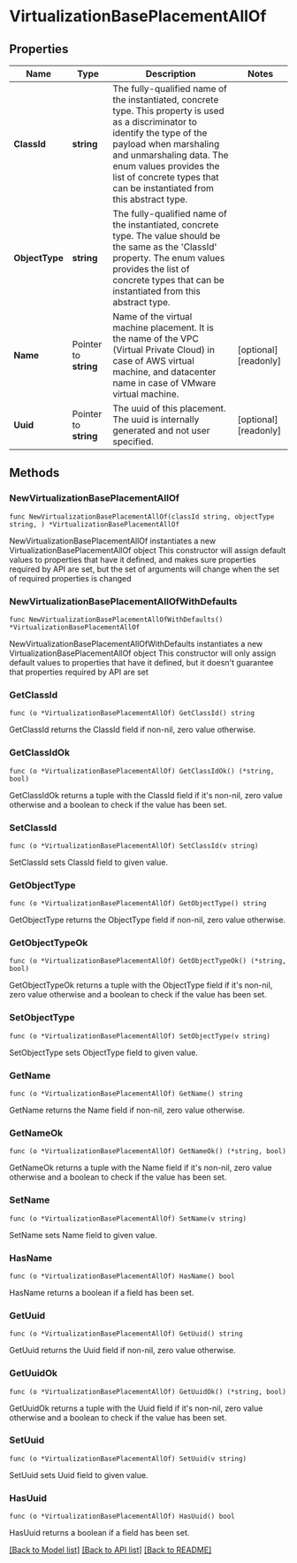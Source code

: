 # VirtualizationBasePlacementAllOf

## Properties

Name | Type | Description | Notes
------------ | ------------- | ------------- | -------------
**ClassId** | **string** | The fully-qualified name of the instantiated, concrete type. This property is used as a discriminator to identify the type of the payload when marshaling and unmarshaling data. The enum values provides the list of concrete types that can be instantiated from this abstract type. | 
**ObjectType** | **string** | The fully-qualified name of the instantiated, concrete type. The value should be the same as the &#39;ClassId&#39; property. The enum values provides the list of concrete types that can be instantiated from this abstract type. | 
**Name** | Pointer to **string** | Name of the virtual machine placement. It is the name of the VPC (Virtual Private Cloud) in case of AWS virtual machine, and datacenter name in case of VMware virtual machine. | [optional] [readonly] 
**Uuid** | Pointer to **string** | The uuid of this placement. The uuid is internally generated and not user specified. | [optional] [readonly] 

## Methods

### NewVirtualizationBasePlacementAllOf

`func NewVirtualizationBasePlacementAllOf(classId string, objectType string, ) *VirtualizationBasePlacementAllOf`

NewVirtualizationBasePlacementAllOf instantiates a new VirtualizationBasePlacementAllOf object
This constructor will assign default values to properties that have it defined,
and makes sure properties required by API are set, but the set of arguments
will change when the set of required properties is changed

### NewVirtualizationBasePlacementAllOfWithDefaults

`func NewVirtualizationBasePlacementAllOfWithDefaults() *VirtualizationBasePlacementAllOf`

NewVirtualizationBasePlacementAllOfWithDefaults instantiates a new VirtualizationBasePlacementAllOf object
This constructor will only assign default values to properties that have it defined,
but it doesn't guarantee that properties required by API are set

### GetClassId

`func (o *VirtualizationBasePlacementAllOf) GetClassId() string`

GetClassId returns the ClassId field if non-nil, zero value otherwise.

### GetClassIdOk

`func (o *VirtualizationBasePlacementAllOf) GetClassIdOk() (*string, bool)`

GetClassIdOk returns a tuple with the ClassId field if it's non-nil, zero value otherwise
and a boolean to check if the value has been set.

### SetClassId

`func (o *VirtualizationBasePlacementAllOf) SetClassId(v string)`

SetClassId sets ClassId field to given value.


### GetObjectType

`func (o *VirtualizationBasePlacementAllOf) GetObjectType() string`

GetObjectType returns the ObjectType field if non-nil, zero value otherwise.

### GetObjectTypeOk

`func (o *VirtualizationBasePlacementAllOf) GetObjectTypeOk() (*string, bool)`

GetObjectTypeOk returns a tuple with the ObjectType field if it's non-nil, zero value otherwise
and a boolean to check if the value has been set.

### SetObjectType

`func (o *VirtualizationBasePlacementAllOf) SetObjectType(v string)`

SetObjectType sets ObjectType field to given value.


### GetName

`func (o *VirtualizationBasePlacementAllOf) GetName() string`

GetName returns the Name field if non-nil, zero value otherwise.

### GetNameOk

`func (o *VirtualizationBasePlacementAllOf) GetNameOk() (*string, bool)`

GetNameOk returns a tuple with the Name field if it's non-nil, zero value otherwise
and a boolean to check if the value has been set.

### SetName

`func (o *VirtualizationBasePlacementAllOf) SetName(v string)`

SetName sets Name field to given value.

### HasName

`func (o *VirtualizationBasePlacementAllOf) HasName() bool`

HasName returns a boolean if a field has been set.

### GetUuid

`func (o *VirtualizationBasePlacementAllOf) GetUuid() string`

GetUuid returns the Uuid field if non-nil, zero value otherwise.

### GetUuidOk

`func (o *VirtualizationBasePlacementAllOf) GetUuidOk() (*string, bool)`

GetUuidOk returns a tuple with the Uuid field if it's non-nil, zero value otherwise
and a boolean to check if the value has been set.

### SetUuid

`func (o *VirtualizationBasePlacementAllOf) SetUuid(v string)`

SetUuid sets Uuid field to given value.

### HasUuid

`func (o *VirtualizationBasePlacementAllOf) HasUuid() bool`

HasUuid returns a boolean if a field has been set.


[[Back to Model list]](../README.md#documentation-for-models) [[Back to API list]](../README.md#documentation-for-api-endpoints) [[Back to README]](../README.md)


